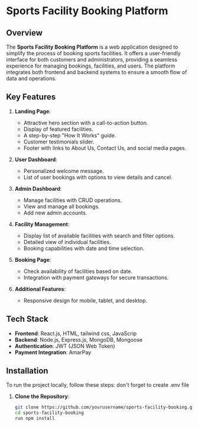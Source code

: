 # Sports Facility Booking Platform

## Overview

The **Sports Facility Booking Platform** is a web application designed to simplify the process of booking sports facilities. It offers a user-friendly interface for both customers and administrators, providing a seamless experience for managing bookings, facilities, and users. The platform integrates both frontend and backend systems to ensure a smooth flow of data and operations.

## Key Features

1. **Landing Page**: 
   - Attractive hero section with a call-to-action button.
   - Display of featured facilities.
   - A step-by-step "How It Works" guide.
   - Customer testimonials slider.
   - Footer with links to About Us, Contact Us, and social media pages.

2. **User Dashboard**:
   - Personalized welcome message.
   - List of user bookings with options to view details and cancel.

3. **Admin Dashboard**:
   - Manage facilities with CRUD operations.
   - View and manage all bookings.
   - Add new admin accounts.

4. **Facility Management**:
   - Display list of available facilities with search and filter options.
   - Detailed view of individual facilities.
   - Booking capabilities with date and time selection.

5. **Booking Page**:
   - Check availability of facilities based on date.
   - Integration with payment gateways for secure transactions.

6. **Additional Features**:
   - Responsive design for mobile, tablet, and desktop.

## Tech Stack

- **Frontend**: React.js, HTML, tailwind css, JavaScrip
- **Backend**: Node.js, Express.js, MongoDB, Mongoose
- **Authentication**: JWT (JSON Web Token)
- **Payment Integration**: AmarPay

## Installation

To run the project locally, follow these steps:
   don't forget to create .env file
1. **Clone the Repository**:
   ```bash
   git clone https://github.com/yourusername/sports-facility-booking.git
   cd sports-facility-booking
   run npm install
